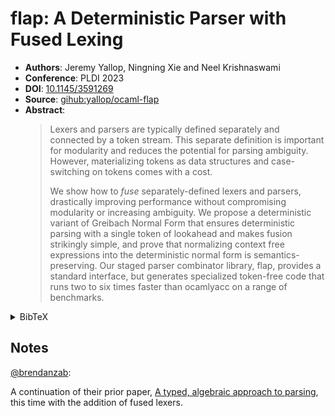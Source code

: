 # flap: A Deterministic Parser with Fused Lexing

- **Authors**: Jeremy Yallop, Ningning Xie and Neel Krishnaswami
- **Conference**: PLDI 2023
- **DOI**: [10.1145/3591269](https://doi.org/10.1145/3591269)
- **Source**: [gihub:yallop/ocaml-flap](https://github.com/yallop/ocaml-flap)
- **Abstract**:
  > Lexers and parsers are typically defined separately and connected by a token
  > stream. This separate definition is important for modularity and reduces the
  > potential for parsing ambiguity. However, materializing tokens as data
  > structures and case-switching on tokens comes with a cost.
  >
  > We show how to _fuse_ separately-defined lexers and parsers, drastically
  > improving performance without compromising modularity or increasing
  > ambiguity. We propose a deterministic variant of Greibach Normal Form that
  > ensures deterministic parsing with a single token of lookahead and makes
  > fusion strikingly simple, and prove that normalizing context free
  > expressions into the deterministic normal form is semantics-preserving.
  > Our staged parser combinator library, flap, provides a standard interface,
  > but generates specialized token-free code that runs two to six times faster
  > than ocamlyacc on a range of benchmarks.

<!-- markdownlint-disable no-inline-html -->
<details>
<summary>BibTeX</summary>

```bibtex
@article{10.1145/3591269,
author = {Yallop, Jeremy and Xie, Ningning and Krishnaswami, Neel},
title = {flap: A Deterministic Parser with Fused Lexing},
year = {2023},
issue_date = {June 2023},
publisher = {Association for Computing Machinery},
address = {New York, NY, USA},
volume = {7},
number = {PLDI},
url = {https://doi.org/10.1145/3591269},
doi = {10.1145/3591269},
abstract = {Lexers and parsers are typically defined separately and connected by
a token stream. This separate definition is important for modularity and reduces
the potential for parsing ambiguity. However, materializing tokens as data
structures and case-switching on tokens comes with a cost. We show how to fuse
separately-defined lexers and parsers, drastically improving performance without
compromising modularity or increasing ambiguity. We propose a deterministic
variant of Greibach Normal Form that ensures deterministic parsing with a single
token of lookahead and makes fusion strikingly simple, and prove that
normalizing context free expressions into the deterministic normal form is
semantics-preserving. Our staged parser combinator library, flap, provides a
standard interface, but generates specialized token-free code that runs two to
six times faster than ocamlyacc on a range of benchmarks.},
journal = {Proc. ACM Program. Lang.},
month = jun,
articleno = {155},
numpages = {24},
keywords = {fusion, lexing, multi-stage programming, optimization, parsing}
}
```

</details>
<!-- markdownlint-restore -->

## Notes

[@brendanzab](https://github.com/brendanzab):

A continuation of their prior paper,
[A typed, algebraic approach to parsing](./a-typed-algebraic-approach-to-parsing.md),
this time with the addition of fused lexers.
